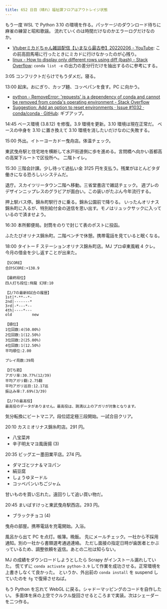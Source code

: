 ```yaml
---
title: 652 日目（晴れ）福祉課フロアはアウトレイジ状態
---
```


もう一度 WSL で Python 3.10 の環境を作る。パッケージのダウンロード待ちに麻雀の練習と昭和歌謡。
流れていくのは時間だけなのかエラーログだけなのか。

* [Vtuberミカドちゃん雑談配信【いまなら最古参】20220206 - YouTube](https://www.youtube.com/watch?v=Q5TSbtqXLHo):
  この前高田馬場に行ったときにミカドに行けなかったのが心残り。
* [linux - How to display only different rows using diff (bash) - Stack Overflow](https://stackoverflow.com/questions/10379795/how-to-display-only-different-rows-using-diff-bash):
  `conda list -e` の出力の差分行だけを抽出するのに参考にする。

3:05 コンフリクトだらけでもうダメだ。寝る。

13:00 起床。おにぎり、カップ麺、コッペパンを食す。PC に向かう。

* [python - RemoveError: 'requests' is a dependency of conda and cannot be removed from conda's operating environment - Stack Overflow](https://stackoverflow.com/questions/54392995/removeerror-requests-is-a-dependency-of-conda-and-cannot-be-removed-from-cond)
* [Suggestion: Add an option to reset environments · Issue &#x23;1032 · conda/conda · GitHub](https://github.com/conda/conda/issues/1032):
  ギブアップ。

14:45 ベース環境 (3.8.12) を修復。3.9 環境を更新。3.10 環境は現在正常だ。
ベースの中身を 3.10 に置き換えて 3.10 環境を消したいだけなのに失敗する。

15:00 外出。イトーヨーカドー曳舟店。体温チェック。

東武曳舟駅と住宅地を横断して水戸街道側に歩を進める。言問橋へ向かい首都高の高架下ルートで区役所へ。
二階トイレ。

15:30 三階会計課。少し待って過払い金 3125 円を支払う。残業がほとんどタダ働きになる恐ろしいシステムだ。

退庁。スカイツリータウン二階へ移動。三省堂書店で雑誌チェック。
週プレのデザインニップレスのグラビアが面白い。この装いがたぶん今年流行する。

押上駅バス停。錦糸町駅行きに乗る。錦糸公園前で降りる。
いったんオリナス錦糸町に入るが、特別給付金の送信を思い出す。モノはリュックサックに入っているので済ませよう。

16:30 本所郵便局。封筒をのりで封じて表のポストに投函。

ふたたびオリナス錦糸町。二階ベンチで休憩。携帯電話を見ていると眠くなる。

18:00 タイトー F ステーションオリナス錦糸町店。MJ プロ卓東風戦 4 クレ。
今月の借金を少し返すことが出来た。

```text
【SCORE】
合計SCORE:+138.9

【最終段位】
四人打ち段位:飛龍 幻球:10

【2/7の最新8試合の履歴】
1st|*-**--*-
2nd|-------*
3rd|-*---*--
4th|----*---
old         new

【順位】
1位回数:4(50.00%)
2位回数:1(12.50%)
3位回数:2(25.00%)
4位回数:1(12.50%)
平均順位:2.00

プレイ局数:39局

【打ち筋】
アガリ率:30.77%(12/39)
平均アガリ翻:2.75翻
平均アガリ巡目:12.17巡
振込み率:7.69%(3/39)

【2/7の最高役】
最高役のデータがありません。最高役は、跳満以上のアガリが対象となります。
```

気分転換にビートマニア。段位認定極三段開始。一試合目クリア。

20:10 カスミオリナス錦糸町店。291 円。

* 八宝菜丼
* 辛子明太マヨ風唐揚 (3)

20:35 ビッグエー墨田業平店。274 円。

* ダマゴとツナ＆マヨパン
* 絹豆腐
* しょうゆヌードル
* コッペパンいちごジャム

甘いものを買い忘れた。遠回りして追い買い物だ。

20:45 まいばすけっと東武曳舟駅西店。293 円。

* ブラックチョコ (4)

曳舟の部屋。携帯電話を充電開始。入浴。

風呂から出て PC を点灯。帳簿。晩飯。
先にメールチェック。一社から不採用通知。別の一社から書類選考通過連絡。
ただし面接の指定日時が歯医者とかぶっているため、調整依頼を返信。あとの二社は知らない。

MJ の成績をダウンロードしようとしたら Scrapy がインストール漏れしていた。
慌てずに `conda activate python-3.9` して作業を成功させる。正常環境を上書きしなくて良かった。
というか、外出前の `conda install` を suspend していたのを `fg` で復帰させねば。

もう Python を忘れて WebGL に戻る。シャドーマッピングのコードを自作したい。
多面体を床の上空でクルクル旋回させるところまで実装。次はシェーダーを二つ作る。
